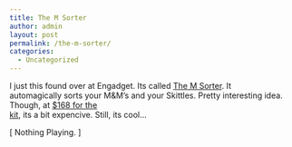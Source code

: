 ```yaml
---
title: The M Sorter
author: admin
layout: post
permalink: /the-m-sorter/
categories:
  - Uncategorized
---
```

I just this&nbsp;found over at Engadget. Its called [The M Sorter][1]. It  
automagically sorts your M&M&#8217;s and your Skittles. Pretty interesting idea.  
Though, at [$168 for the  
kit][2], its a bit expencive. Still, its cool&#8230;

[ Nothing Playing. ]

 [1]: http://www.engadget.com/entry/1234000607029725/
 [2]: http://www.parallax.com/detail.asp?product_id=30067-30054